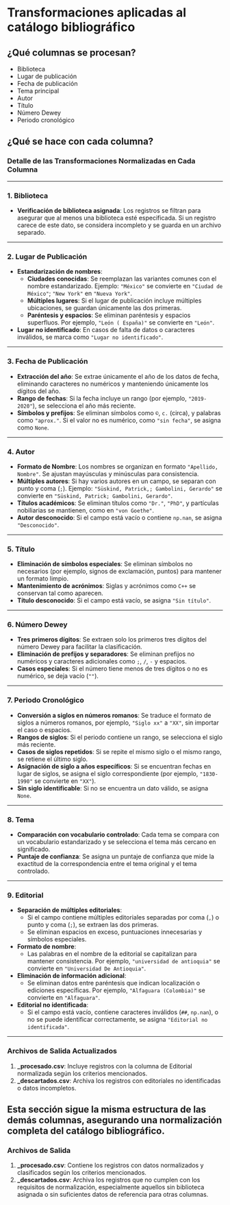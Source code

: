 # Transformaciones aplicadas al catálogo bibliográfico

## ¿Qué columnas se procesan?
- Biblioteca
- Lugar de publicación
- Fecha de publicación
- Tema principal
- Autor
- Título
- Número Dewey
- Periodo cronológico

## ¿Qué se hace con cada columna?
### Detalle de las Transformaciones Normalizadas en Cada Columna

---

### 1. **Biblioteca**
   - **Verificación de biblioteca asignada**: Los registros se filtran para asegurar que al menos una biblioteca esté especificada. Si un registro carece de este dato, se considera incompleto y se guarda en un archivo separado.
   
---

### 2. **Lugar de Publicación**
   - **Estandarización de nombres**:
      - **Ciudades conocidas**: Se reemplazan las variantes comunes con el nombre estandarizado. Ejemplo: `"México"` se convierte en `"Ciudad de México"`; `"New York"` en `"Nueva York"`.
      - **Múltiples lugares**: Si el lugar de publicación incluye múltiples ubicaciones, se guardan únicamente las dos primeras.
      - **Paréntesis y espacios**: Se eliminan paréntesis y espacios superfluos. Por ejemplo, `"León ( España)"` se convierte en `"León"`.
   - **Lugar no identificado**: En casos de falta de datos o caracteres inválidos, se marca como `"Lugar no identificado"`.

---

### 3. **Fecha de Publicación**
   - **Extracción del año**: Se extrae únicamente el año de los datos de fecha, eliminando caracteres no numéricos y manteniendo únicamente los dígitos del año.
   - **Rango de fechas**: Si la fecha incluye un rango (por ejemplo, `"2019-2020"`), se selecciona el año más reciente.
   - **Símbolos y prefijos**: Se eliminan símbolos como `©`, `c.` (circa), y palabras como `"aprox."`. Si el valor no es numérico, como `"sin fecha"`, se asigna como `None`.

---

### 4. **Autor**
   - **Formato de Nombre**: Los nombres se organizan en formato `"Apellido, Nombre"`. Se ajustan mayúsculas y minúsculas para consistencia.
   - **Múltiples autores**: Si hay varios autores en un campo, se separan con punto y coma (`;`). Ejemplo: `"Süskind, Patrick,; Gambolini, Gerardo"` se convierte en `"Süskind, Patrick; Gambolini, Gerardo"`.
   - **Títulos académicos**: Se eliminan títulos como `"Dr."`, `"PhD"`, y partículas nobiliarias se mantienen, como en `"von Goethe"`.
   - **Autor desconocido**: Si el campo está vacío o contiene `np.nan`, se asigna `"Desconocido"`.

---

### 5. **Título**
   - **Eliminación de símbolos especiales**: Se eliminan símbolos no necesarios (por ejemplo, signos de exclamación, puntos) para mantener un formato limpio.
   - **Mantenimiento de acrónimos**: Siglas y acrónimos como `C++` se conservan tal como aparecen.
   - **Título desconocido**: Si el campo está vacío, se asigna `"Sin título"`.

---

### 6. **Número Dewey**
   - **Tres primeros dígitos**: Se extraen solo los primeros tres dígitos del número Dewey para facilitar la clasificación.
   - **Eliminación de prefijos y separadores**: Se eliminan prefijos no numéricos y caracteres adicionales como `;`, `/`, `-` y espacios.
   - **Casos especiales**: Si el número tiene menos de tres dígitos o no es numérico, se deja vacío (`""`).

---

### 7. **Periodo Cronológico**
   - **Conversión a siglos en números romanos**: Se traduce el formato de siglos a números romanos, por ejemplo, `"Siglo xx"` a `"XX"`, sin importar el caso o espacios.
   - **Rangos de siglos**: Si el periodo contiene un rango, se selecciona el siglo más reciente.
   - **Casos de siglos repetidos**: Si se repite el mismo siglo o el mismo rango, se retiene el último siglo.
   - **Asignación de siglo a años específicos**: Si se encuentran fechas en lugar de siglos, se asigna el siglo correspondiente (por ejemplo, `"1830-1990"` se convierte en `"XX"`).
   - **Sin siglo identificable**: Si no se encuentra un dato válido, se asigna `None`.

---

### 8. **Tema**
   - **Comparación con vocabulario controlado**: Cada tema se compara con un vocabulario estandarizado y se selecciona el tema más cercano en significado.
   - **Puntaje de confianza**: Se asigna un puntaje de confianza que mide la exactitud de la correspondencia entre el tema original y el tema controlado.

---

### 9. **Editorial**
   - **Separación de múltiples editoriales**:
     - Si el campo contiene múltiples editoriales separadas por coma (`,`) o punto y coma (`;`), se extraen las dos primeras.
     - Se eliminan espacios en exceso, puntuaciones innecesarias y símbolos especiales.
   - **Formato de nombre**:
     - Las palabras en el nombre de la editorial se capitalizan para mantener consistencia. Por ejemplo, `"universidad de antioquia"` se convierte en `"Universidad De Antioquia"`.
   - **Eliminación de información adicional**:
     - Se eliminan datos entre paréntesis que indican localización o ediciones específicas. Por ejemplo, `"Alfaguara (Colombia)"` se convierte en `"Alfaguara"`.
   - **Editorial no identificada**:
     - Si el campo está vacío, contiene caracteres inválidos (`##`, `np.nan`), o no se puede identificar correctamente, se asigna `"Editorial no identificada"`.

---

### **Archivos de Salida Actualizados**
1. **_procesado.csv**: Incluye registros con la columna de Editorial normalizada según los criterios mencionados.
2. **_descartados.csv**: Archiva los registros con editoriales no identificadas o datos incompletos.

Esta sección sigue la misma estructura de las demás columnas, asegurando una normalización completa del catálogo bibliográfico.
---

### **Archivos de Salida**
1. **_procesado.csv**: Contiene los registros con datos normalizados y clasificados según los criterios mencionados.
2. **_descartados.csv**: Archiva los registros que no cumplen con los requisitos de normalización, especialmente aquellos sin biblioteca asignada o sin suficientes datos de referencia para otras columnas.
